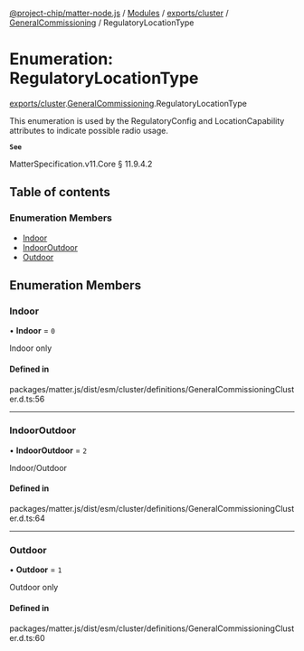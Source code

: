 [@project-chip/matter-node.js](../README.md) / [Modules](../modules.md) / [exports/cluster](../modules/exports_cluster.md) / [GeneralCommissioning](../modules/exports_cluster.GeneralCommissioning.md) / RegulatoryLocationType

# Enumeration: RegulatoryLocationType

[exports/cluster](../modules/exports_cluster.md).[GeneralCommissioning](../modules/exports_cluster.GeneralCommissioning.md).RegulatoryLocationType

This enumeration is used by the RegulatoryConfig and LocationCapability attributes to indicate possible radio
usage.

**`See`**

MatterSpecification.v11.Core § 11.9.4.2

## Table of contents

### Enumeration Members

- [Indoor](exports_cluster.GeneralCommissioning.RegulatoryLocationType.md#indoor)
- [IndoorOutdoor](exports_cluster.GeneralCommissioning.RegulatoryLocationType.md#indooroutdoor)
- [Outdoor](exports_cluster.GeneralCommissioning.RegulatoryLocationType.md#outdoor)

## Enumeration Members

### Indoor

• **Indoor** = ``0``

Indoor only

#### Defined in

packages/matter.js/dist/esm/cluster/definitions/GeneralCommissioningCluster.d.ts:56

___

### IndoorOutdoor

• **IndoorOutdoor** = ``2``

Indoor/Outdoor

#### Defined in

packages/matter.js/dist/esm/cluster/definitions/GeneralCommissioningCluster.d.ts:64

___

### Outdoor

• **Outdoor** = ``1``

Outdoor only

#### Defined in

packages/matter.js/dist/esm/cluster/definitions/GeneralCommissioningCluster.d.ts:60
